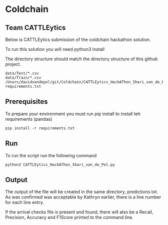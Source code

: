 # Coldchain


Team CATTLEytics
---

Below is CATTLEytics submission of the coldchain hackathon solution. 

To run this solution you will need python3 install

The directory structure should match the directory structure of this github project. 

```
data/Test/*.csv
data/Train/*.csv
/Users/davidvandepol/git/Coldchain/CATTLEytics_HackAThon_Shari_van_de_Pol.py
requirements.txt
```

Prerequisites
--
To prepare your environment you must run pip install to install teh requirements (pandas)

```
pip install -r requirements.txt
```

Run
---

To run the script run the following command

```
python3 CATTLEytics_HackAThon_Shari_van_de_Pol.py
```


Output
--

  
The output of the file will be created in the same directory, predictions.txt.  As was confirmed was acceptable by Kathryn earlier, there is a line number for each line entry.  

If the arrival checks file is present and found, there will also be a  Recall, Precision, Accuracy and F1Score printed to the command line.  
